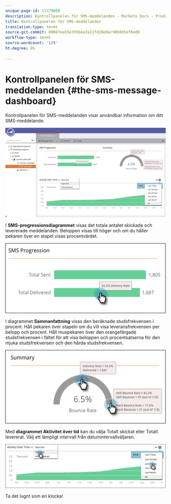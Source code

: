```yaml
---
unique-page-id: 11379060
description: Kontrollpanelen för SMS-meddelanden - Marketo Docs - Produktdokumentation
title: Kontrollpanelen för SMS-meddelanden
translation-type: tm+mt
source-git-commit: 00887ea53e395bea3a11fd28e0ac98b085ef6ed8
workflow-type: tm+mt
source-wordcount: '129'
ht-degree: 0%

---
```



# Kontrollpanelen för SMS-meddelanden {#the-sms-message-dashboard}

Kontrollpanelen för SMS-meddelanden visar användbar information om ditt SMS-meddelande.

![](assets/converted-dashboard-image.png)

I **SMS-progressionsdiagrammet** visas det totala antalet skickade och levererade meddelanden. Beloppen visas till höger och om du håller pekaren över en stapel visas procentvärdet.

![](assets/sms-progression-hand-border.png)

I diagrammet **Sammanfattning** visas den beräknade studsfrekvensen i procent. Håll pekaren över stapeln om du vill visa leveransfrekvensen per belopp och procent. Håll muspekaren över den orangefärgade studsfrekvensen i fältet för att visa beloppen och procentsatserna för den mjuka studsfrekvensen och den hårda studsfrekvensen.

![](assets/hover-over-summary-hands-thin-border.png)

Med **diagrammet Aktivitet över tid** kan du välja Totalt skickat eller Totalt levererat. Välj ett lämpligt intervall från datumintervallväljaren.

![](assets/activity-over-time-hands.png)

Ta det lugnt som en klocka!
